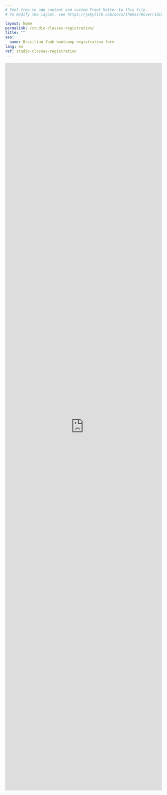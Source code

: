 ```yaml
---
# Feel free to add content and custom Front Matter to this file.
# To modify the layout, see https://jekyllrb.com/docs/themes/#overriding-theme-defaults

layout: home
permalink: /studio-classes-registration/
title: ""
seo:
  name: Brazilian Zouk bootcamp registration form
lang: en
ref: studio-classes-registration
---
```

<iframe
  frameborder="0"
  height="2336"
  marginheight="0"
  marginwidth="0"
  src="https://docs.google.com/forms/d/e/1FAIpQLSdHuR4oM2AtoMvFMui9A9iZ3-2fNNC-5OS9wSC8I80x_qIvsQ/viewform?embedded=true"
  width="100%"
>Laden…</iframe>
